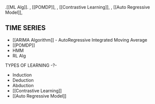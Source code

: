.[[ML Alg]].
  , [[POMDP]],
  , [[Contrastive Learning]],
  , [[Auto Regressive Model]], 

## TIME SERIES
- [[ARIMA Algorithm]] - AutoRegressive Integrated Moving Average
- [[POMDP]] 
- HMM
- RL Alg


TYPES OF LEARNING
-?-
- Induction
- Deduction
- Abduction
- [[Contrastive Learning]] 
- [[Auto Regressive Model]] 